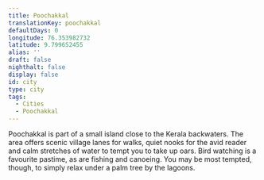 ```yaml
---
title: Poochakkal
translationKey: poochakkal
defaultDays: 0
longitude: 76.353982732
latitude: 9.799652455
alias: ''
draft: false
nighthalt: false
display: false
id: city
type: city
tags:
  - Cities
  - Poochakkal
---
```

Poochakkal is part of a small island close to the Kerala backwaters. The area offers scenic village lanes for walks, quiet nooks for the avid reader and calm stretches of water to tempt you to take up oars. Bird watching is a favourite pastime, as are fishing and canoeing. You may be most tempted, though, to simply relax under a palm tree by the lagoons.  